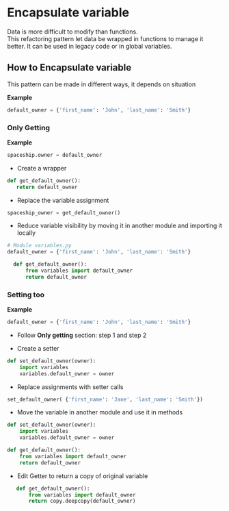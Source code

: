 # Encapsulate variable
Data is more difficult to modify than functions.  
This refactoring pattern let data be wrapped in functions to manage it better.
It can be used in legacy code or in global variables.

## How to Encapsulate variable 
This pattern can be made in different ways, it depends on situation

 **Example**
 ```python
default_owner = {'first_name': 'John', 'last_name': 'Smith'}
 ```
 
### Only Getting
 **Example**
 ```python    
 spaceship.owner = default_owner
 ```
 * Create a wrapper  
 ```python    
 def get_default_owner():
    return default_owner
 ```
 
 * Replace the variable assignment
 ```python    
 spaceship_owner = get_default_owner()
 ```
 
 * Reduce variable visibility by moving it in another module and importing it locally
  ```python
  # Module variables.py
  default_owner = {'first_name': 'John', 'last_name': 'Smith'}
  ```
  ```python
    def get_default_owner():
        from variables import default_owner
        return default_owner
  ```

### Setting too
**Example**
```python
default_owner = {'first_name': 'John', 'last_name': 'Smith'}
```

 * Follow **Only getting** section: step 1 and step 2
 
 * Create a setter
 ```python
 def set_default_owner(owner):
     import variables
     variables.default_owner = owner
```
 
 * Replace assignments with setter calls
 ```python 
 set_default_owner( {'first_name': 'Jane', 'last_name': 'Smith'})
```
  
 * Move the variable in another module and use it in methods
 ```python
 def set_default_owner(owner):
     import variables
     variables.default_owner = owner
 
 def get_default_owner():
     from variables import default_owner
     return default_owner
 ```
 
 * Edit Getter to return a copy of original variable 
 ```python
    def get_default_owner():
        from variables import default_owner
        return copy.deepcopy(default_owner)
```